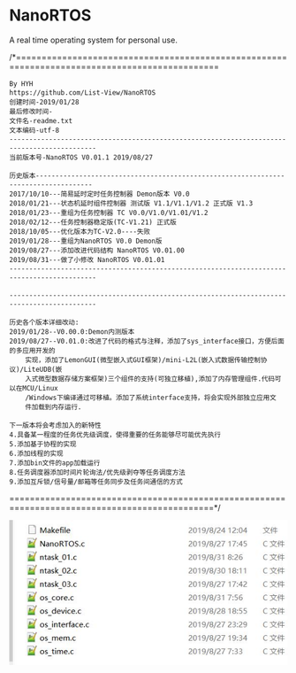 # NanoRTOS
A real time operating system for personal use.

/*==============================================================================================
	
	By HYH
	https://github.com/List-View/NanoRTOS
	创建时间-2019/01/28
	最后修改时间-
	文件名-readme.txt
	文本编码-utf-8
	--------------------------------------------------------------------------------------------
	当前版本号-NanoRTOS V0.01.1 2019/08/27
	
	历史版本------------------------------------------------------------------------------------
	2017/10/10---简易延时定时任务控制器 Demon版本 V0.0
	2018/01/21---状态机延时组件控制器 测试版 V1.1/V1.1/V1.2 正式版 V1.3
	2018/01/23---重组为任务控制器 TC V0.0/V1.0/V1.01/V1.2
	2018/02/12---任务控制器稳定版(TC-V1.21) 正式版
	2018/10/05---优化版本为TC-V2.0----失败
	2019/01/28---重组为NanoRTOS V0.0 Demon版
	2019/08/27---添加改进代码结构 NanoRTOS V0.01.00
	2019/08/31---做了小修改 NanoRTOS V0.01.01
	--------------------------------------------------------------------------------------------
	
	--------------------------------------------------------------------------------------------
	
	历史各个版本详细改动:
	2019/01/28--V0.00.0:Demon内测版本
	2019/08/27--V0.01.0:改进了代码的格式与注释，添加了sys_interface接口，方便后面的多应用开发的
		实现，添加了LemonGUI(微型嵌入式GUI框架)/mini-L2L(嵌入式数据传输控制协议)/LiteUDB(嵌
		入式微型数据存储方案框架)三个组件的支持(可独立移植),添加了内存管理组件.代码可以在MCU/Linux
		/Windows下编译通过可移植。添加了系统interface支持，将会实现外部独立应用文
		件加载到内存运行.
	
	下一版本将会考虑加入的新特性
	4.具备某一程度的任务优先级调度，使得重要的任务能够尽可能优先执行
	5.添加基于协程的实现
	6.添加线程的实现
	7.添加bin文件的app加载运行
	8.任务调度器添加时间片轮询法/优先级剥夺等任务调度方法
	9.添加互斥锁/信号量/邮箱等任务同步及任务间通信的方式
	
==============================================================================================*/
	
	
![test](https://github.com/List-View/NanoRTOS/blob/master/123.JPG)


